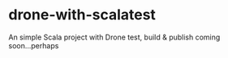 # drone-with-scalatest

An simple Scala project with Drone test, build & publish coming soon...perhaps
